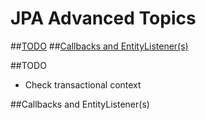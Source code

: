 JPA Advanced Topics
===================
##[TODO](#0)
##[Callbacks and EntityListener(s)](#1)

##<a name="0">TODO</a>
- Check transactional context


##<a name="1">Callbacks and EntityListener(s)</a>
